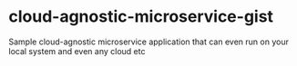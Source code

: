# cloud-agnostic-microservice-gist
Sample cloud-agnostic microservice application that can even run on your local system and even any cloud etc
